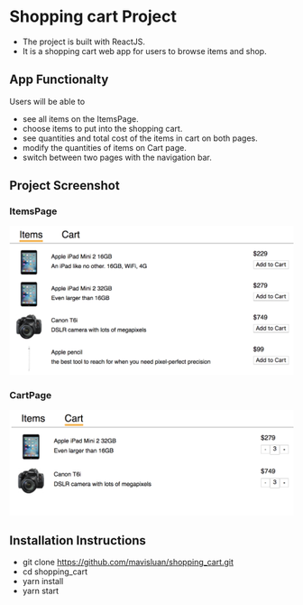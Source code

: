 # Shopping cart Project

- The project is built with ReactJS.
- It is a shopping cart web app for users to browse items and shop. 


## App Functionalty

Users will be able to 

- see all items on the ItemsPage. 
- choose items to put into the shopping cart.
- see quantities and total cost of the items in cart on both pages.
- modify the quantities of items on Cart page.
- switch between two pages with the navigation bar. 


## Project Screenshot 

### ItemsPage
<img src='src/icons/items-page.png' width='600'>

### CartPage
<img src='src/icons/cart-page.png' width='600'>


## Installation Instructions

- git clone https://github.com/mavisluan/shopping_cart.git
- cd shopping_cart
- yarn install
- yarn start

